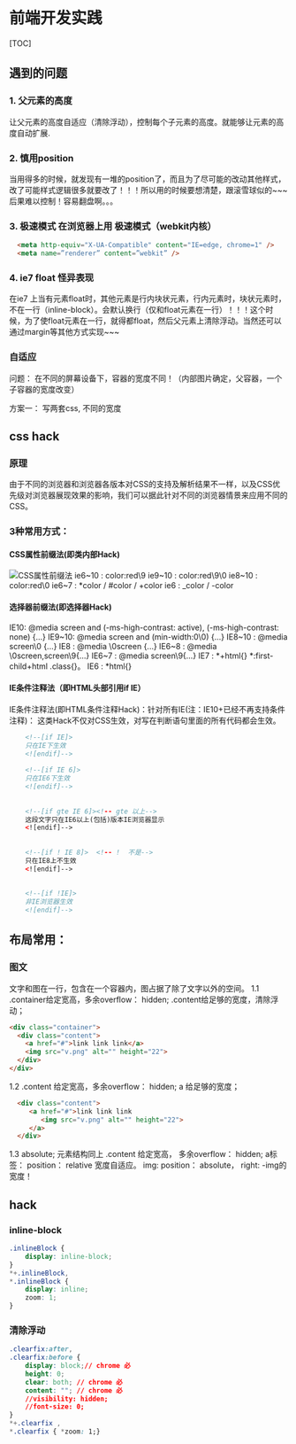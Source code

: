 # 前端开发实践

[TOC]

## 遇到的问题
### 1. 父元素的高度
让父元素的高度自适应（清除浮动），控制每个子元素的高度。就能够让元素的高度自动扩展.

### 2. 慎用position
当用得多的时候，就发现有一堆的position了，而且为了尽可能的改动其他样式，改了可能样式逻辑很多就要改了！！！所以用的时候要想清楚，跟滚雪球似的~~~ 后果难以控制！容易翻盘啊。。。

###  3. 极速模式 在浏览器上用 极速模式（webkit内核）

  ```html
    <meta http-equiv="X-UA-Compatible" content="IE=edge, chrome=1" />
    <meta name=”renderer” content=”webkit” />
  ```

### 4. ie7 float 怪异表现
在ie7 上当有元素float时，其他元素是行内块状元素，行内元素时，块状元素时，不在一行（inline-block）。会默认换行（仅和float元素在一行）！！！这个时候，为了使float元素在一行，就得都float，然后父元素上清除浮动。当然还可以通过margin等其他方式实现~~~

### 自适应
问题： 在不同的屏幕设备下，容器的宽度不同！（内部图片确定，父容器，一个子容器的宽度改变）

方案一： 写两套css, 不同的宽度



## css hack
### 原理
由于不同的浏览器和浏览器各版本对CSS的支持及解析结果不一样，以及CSS优先级对浏览器展现效果的影响，我们可以据此针对不同的浏览器情景来应用不同的CSS。

### 3种常用方式：
#### CSS属性前缀法(即类内部Hack)
![CSS属性前缀法](http://s1.51cto.com/wyfs02/M01/7D/E5/wKiom1byQP2yuHuqAAD9y1u_iFA447.png)
ie6~10 : color:red\9
ie9~10 : color:red\9\0
ie8~10 : color:red\0
ie6~7  : *color  / #color / +color
ie6    : _color / -color


#### 选择器前缀法(即选择器Hack)

IE10: @media screen and (-ms-high-contrast: active), (-ms-high-contrast: none) {...}
IE9~10: @media screen and (min-width:0\0) {...}
IE8~10 : @media screen\0 {...}
IE8   : @media \0screen {...}
IE6~8 : @media \0screen\,screen\9{...}
IE6~7 : @media screen\9{...}
IE7 : *+html{}
      *:first-child+html .class{}。
IE6 : *html{}


#### IE条件注释法（即HTML头部引用if IE）
IE条件注释法(即HTML条件注释Hack)：针对所有IE(注：IE10+已经不再支持条件注释)： 
这类Hack不仅对CSS生效，对写在判断语句里面的所有代码都会生效。

``` html
	<!--[if IE]>
	只在IE下生效
	<![endif]-->
	
	<!--[if IE 6]> 
	只在IE6下生效
	<![endif]-->
	
	
	<!--[if gte IE 6]><!-- gte 以上-->
	这段文字只在IE6以上(包括)版本IE浏览器显示
	<![endif]-->
	
	
	<!--[if ! IE 8]>  <!-- !  不是-->
	只在IE8上不生效
	<![endif]-->
	
	
	<!--[if !IE]>
	非IE浏览器生效
	<![endif]-->
```



## 布局常用：
### 图文
文字和图在一行，包含在一个容器内，图占据了除了文字以外的空间。
1.1  .container给定宽高，多余overflow： hidden; .content给足够的宽度，清除浮动； 

```html
<div class="container">
  <div class="content">
    <a href="#">link link link</a>
    <img src="v.png" alt="" height="22">
  </div>
</div>
```

1.2  .content 给定宽高，多余overflow： hidden; a 给足够的宽度；
   
```html
  <div class="content">
     <a href="#">link link link 
        <img src="v.png" alt="" height="22">
     </a>
  </div>
```

1.3  absolute; 元素结构同上 .content 给定宽高， 多余overflow： hidden;  a标签： position： relative 宽度自适应。 img: position： absolute， right: -img的宽度！
   


## hack
### inline-block
```css
.inlineBlock {
	display: inline-block;
}
*+.inlineBlock,
*.inlineBlock {
	display: inline;
	zoom: 1;
}
```
### 清除浮动
```css
.clearfix:after,
.clearfix:before {
	display: block;// chrome 必
	height: 0;
	clear: both; // chrome 必
	content: ""; // chrome 必
	//visibility: hidden;
	//font-size: 0;
}
*+.clearfix ,
*.clearfix { *zoom: 1;}

```